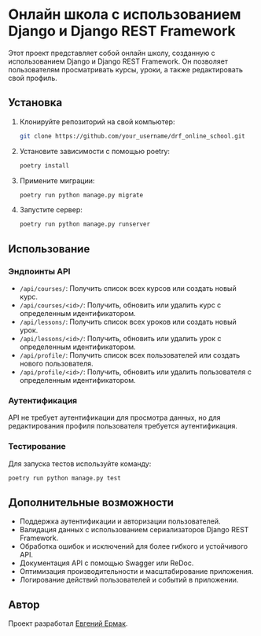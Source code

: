 
# Онлайн школа с использованием Django и Django REST Framework

Этот проект представляет собой онлайн школу, созданную с использованием Django и Django REST Framework. Он позволяет пользователям просматривать курсы, уроки, а также редактировать свой профиль.

## Установка

1. Клонируйте репозиторий на свой компьютер:

    ```bash
    git clone https://github.com/your_username/drf_online_school.git
    ```

2. Установите зависимости с помощью poetry:

    ```bash
    poetry install
    ```

3. Примените миграции:

    ```bash
    poetry run python manage.py migrate
    ```

4. Запустите сервер:

    ```bash
    poetry run python manage.py runserver
    ```

## Использование

### Эндпоинты API

- `/api/courses/`: Получить список всех курсов или создать новый курс.
- `/api/courses/<id>/`: Получить, обновить или удалить курс с определенным идентификатором.
- `/api/lessons/`: Получить список всех уроков или создать новый урок.
- `/api/lessons/<id>/`: Получить, обновить или удалить урок с определенным идентификатором.
- `/api/profile/`: Получить список всех пользователей или создать нового пользователя.
- `/api/profile/<id>/`: Получить, обновить или удалить пользователя с определенным идентификатором.

### Аутентификация

API не требует аутентификации для просмотра данных, но для редактирования профиля пользователя требуется аутентификация.

### Тестирование

Для запуска тестов используйте команду:

```bash
poetry run python manage.py test
```

## Дополнительные возможности

- Поддержка аутентификации и авторизации пользователей.
- Валидация данных с использованием сериализаторов Django REST Framework.
- Обработка ошибок и исключений для более гибкого и устойчивого API.
- Документация API с помощью Swagger или ReDoc.
- Оптимизация производительности и масштабирование приложения.
- Логирование действий пользователей и событий в приложении.

## Автор

Проект разработал [Евгений Ермак](https://github.com/EvgeniiErmak).
